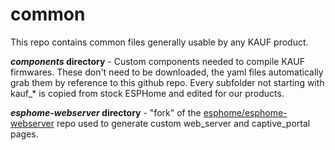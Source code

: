 # common
This repo contains common files generally usable by any KAUF product.

***components* directory** - Custom components needed to compile KAUF firmwares. These don't need to be downloaded, the yaml files automatically grab them by reference to this github repo. Every subfolder not starting with kauf_* is copied from stock ESPHome and edited for our products.

***esphome-webserver* directory** - "fork" of the [esphome/esphome-webserver](https://github.com/esphome/esphome-webserver) repo used to generate custom web_server and captive_portal pages.
